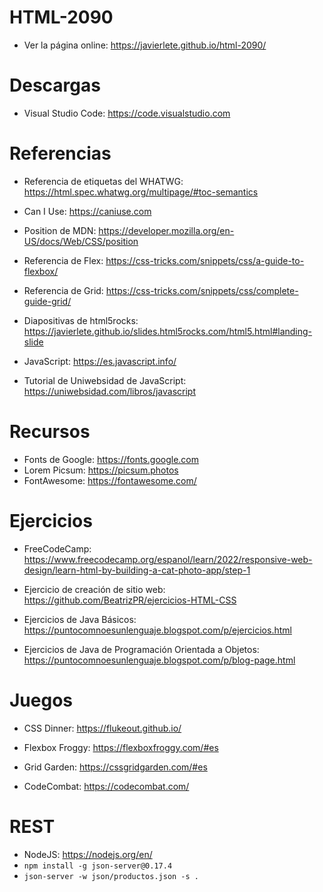 # HTML-2090

- Ver la página online: https://javierlete.github.io/html-2090/

# Descargas

- Visual Studio Code: https://code.visualstudio.com

# Referencias

- Referencia de etiquetas del WHATWG: https://html.spec.whatwg.org/multipage/#toc-semantics

- Can I Use: https://caniuse.com

- Position de MDN: https://developer.mozilla.org/en-US/docs/Web/CSS/position
- Referencia de Flex: https://css-tricks.com/snippets/css/a-guide-to-flexbox/
- Referencia de Grid: https://css-tricks.com/snippets/css/complete-guide-grid/
- Diapositivas de html5rocks: https://javierlete.github.io/slides.html5rocks.com/html5.html#landing-slide

- JavaScript: https://es.javascript.info/
- Tutorial de Uniwebsidad de JavaScript: https://uniwebsidad.com/libros/javascript

# Recursos

- Fonts de Google: https://fonts.google.com
- Lorem Picsum: https://picsum.photos
- FontAwesome: https://fontawesome.com/

# Ejercicios

- FreeCodeCamp: https://www.freecodecamp.org/espanol/learn/2022/responsive-web-design/learn-html-by-building-a-cat-photo-app/step-1
- Ejercicio de creación de sitio web: https://github.com/BeatrizPR/ejercicios-HTML-CSS

- Ejercicios de Java Básicos: https://puntocomnoesunlenguaje.blogspot.com/p/ejercicios.html
- Ejercicios de Java de Programación Orientada a Objetos: https://puntocomnoesunlenguaje.blogspot.com/p/blog-page.html

# Juegos

- CSS Dinner: https://flukeout.github.io/
- Flexbox Froggy: https://flexboxfroggy.com/#es
- Grid Garden: https://cssgridgarden.com/#es

- CodeCombat: https://codecombat.com/

# REST

- NodeJS: https://nodejs.org/en/
- ```npm install -g json-server@0.17.4```
- ```json-server -w json/productos.json -s .```
